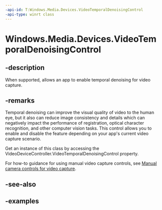 ```yaml
---
-api-id: T:Windows.Media.Devices.VideoTemporalDenoisingControl
-api-type: winrt class
---
```


<!-- Class syntax.
public class VideoTemporalDenoisingControl 
-->

# Windows.Media.Devices.VideoTemporalDenoisingControl

## -description
When supported, allows an app to enable temporal denoising for video capture.

## -remarks
Temporal denoising can improve the visual quality of video to the human eye, but it also can reduce image consistency and details which can negatively impact the performance of registration, optical character recognition, and other computer vision tasks. This control allows you to enable and disable the feature depending on your app's current video capture scenario.

Get an instance of this class by accessing the VideoDeviceController.VideoTemporalDenoisingControl property. 

For how-to guidance for using manual video capture controls, see [Manual camera controls for video capture](https://msdn.microsoft.com/windows/uwp/audio-video-camera/capture-device-controls-for-video-capture).
## -see-also

## -examples


